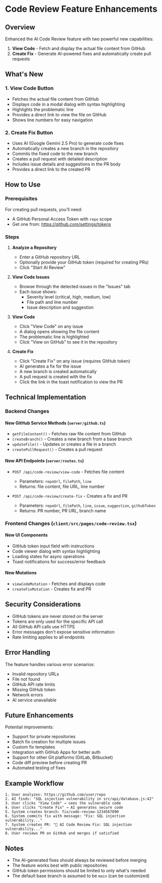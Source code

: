 # Code Review Feature Enhancements

## Overview
Enhanced the AI Code Review feature with two powerful new capabilities:
1. **View Code** - Fetch and display the actual file content from GitHub
2. **Create Fix** - Generate AI-powered fixes and automatically create pull requests

## What's New

### 1. View Code Button
- Fetches the actual file content from GitHub
- Displays code in a modal dialog with syntax highlighting
- Highlights the problematic line
- Provides a direct link to view the file on GitHub
- Shows line numbers for easy navigation

### 2. Create Fix Button
- Uses AI (Google Gemini 2.5 Pro) to generate code fixes
- Automatically creates a new branch in the repository
- Commits the fixed code to the new branch
- Creates a pull request with detailed description
- Includes issue details and suggestions in the PR body
- Provides a direct link to the created PR

## How to Use

### Prerequisites
For creating pull requests, you'll need:
- A GitHub Personal Access Token with `repo` scope
- Get one from: https://github.com/settings/tokens

### Steps

1. **Analyze a Repository**
   - Enter a GitHub repository URL
   - Optionally provide your GitHub token (required for creating PRs)
   - Click "Start AI Review"

2. **View Code Issues**
   - Browse through the detected issues in the "Issues" tab
   - Each issue shows:
     - Severity level (critical, high, medium, low)
     - File path and line number
     - Issue description and suggestion

3. **View Code**
   - Click "View Code" on any issue
   - A dialog opens showing the file content
   - The problematic line is highlighted
   - Click "View on GitHub" to see it in the repository

4. **Create Fix**
   - Click "Create Fix" on any issue (requires GitHub token)
   - AI generates a fix for the issue
   - A new branch is created automatically
   - A pull request is created with the fix
   - Click the link in the toast notification to view the PR

## Technical Implementation

### Backend Changes

#### New GitHub Service Methods (`server/github.ts`)
- `getFileContent()` - Fetches raw file content from GitHub
- `createBranch()` - Creates a new branch from a base branch
- `updateFile()` - Updates or creates a file in a branch
- `createPullRequest()` - Creates a pull request

#### New API Endpoints (`server/routes.ts`)
- `POST /api/code-review/view-code` - Fetches file content
  - Parameters: `repoUrl`, `filePath`, `line`
  - Returns: file content, file URL, line number

- `POST /api/code-review/create-fix` - Creates a fix and PR
  - Parameters: `repoUrl`, `filePath`, `line`, `issue`, `suggestion`, `githubToken`
  - Returns: PR number, PR URL, branch name

### Frontend Changes (`client/src/pages/code-review.tsx`)

#### New UI Components
- GitHub token input field with instructions
- Code viewer dialog with syntax highlighting
- Loading states for async operations
- Toast notifications for success/error feedback

#### New Mutations
- `viewCodeMutation` - Fetches and displays code
- `createFixMutation` - Creates fix and PR

## Security Considerations

- GitHub tokens are never stored on the server
- Tokens are only used for the specific API call
- All GitHub API calls use HTTPS
- Error messages don't expose sensitive information
- Rate limiting applies to all endpoints

## Error Handling

The feature handles various error scenarios:
- Invalid repository URLs
- File not found
- GitHub API rate limits
- Missing GitHub token
- Network errors
- AI service unavailable

## Future Enhancements

Potential improvements:
- Support for private repositories
- Batch fix creation for multiple issues
- Custom fix templates
- Integration with GitHub Apps for better auth
- Support for other Git platforms (GitLab, Bitbucket)
- Code diff preview before creating PR
- Automated testing of fixes

## Example Workflow

```
1. User analyzes: https://github.com/user/repo
2. AI finds: "SQL injection vulnerability in src/api/database.js:42"
3. User clicks "View Code" → sees the vulnerable code
4. User clicks "Create Fix" → AI generates secure code
5. System creates branch: fix/code-review-1234567890
6. System commits fix with message: "Fix: SQL injection vulnerability..."
7. System creates PR: "🤖 AI Code Review Fix: SQL injection vulnerability..."
8. User reviews PR on GitHub and merges if satisfied
```

## Notes

- The AI-generated fixes should always be reviewed before merging
- The feature works best with public repositories
- GitHub token permissions should be limited to only what's needed
- The default base branch is assumed to be `main` (can be customized)

